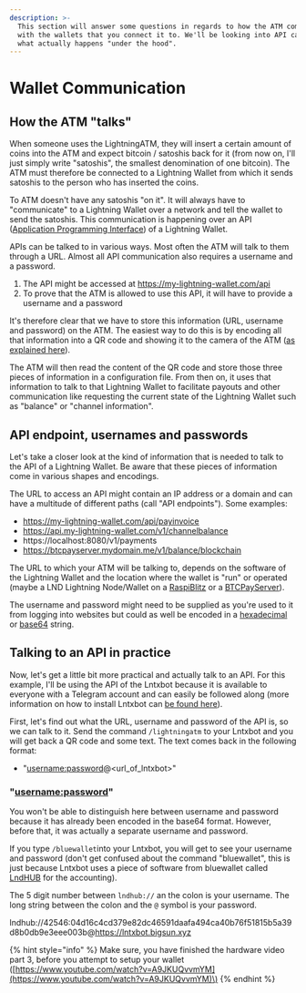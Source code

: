 ```yaml
---
description: >-
  This section will answer some questions in regards to how the ATM communicates
  with the wallets that you connect it to. We'll be looking into API calls and
  what actually happens "under the hood".
---
```


# Wallet Communication

## How the ATM "talks"

When someone uses the LightningATM, they will insert a certain amount of coins into the ATM and expect bitcoin / satoshis back for it (from now on, I'll just simply write "satoshis", the smallest denomination of one bitcoin). The ATM must therefore be connected to a Lightning Wallet from which it sends satoshis to the person who has inserted the coins.

To ATM doesn't have any satoshis "on it". It will always have to "communicate" to a Lightning Wallet over a network and tell the wallet to send the satoshis. This communication is happening over an API ([Application Programming Interface](https://www.freecodecamp.org/news/what-is-an-api-in-english-please-b880a3214a82/)) of a Lightning Wallet.

APIs can be talked to in various ways. Most often the ATM will talk to them through a URL. Almost all API communication also requires a username and a password.

1. The API might be accessed at https://my-lightning-wallet.com/api
2. To prove that the ATM is allowed to use this API, it will have to provide a username and a password

It's therefore clear that we have to store this information (URL, username and password) on the ATM. The easiest way to do this is by encoding all that information into a QR code and showing it to the camera of the ATM ([as explained here](https://docs.lightningatm.me/lightningatm-setup/wallet-setup/lnd_btcpay#connecting-to-the-atm)).

The ATM will then read the content of the QR code and store those three pieces of information in a configuration file. From then on, it uses that information to talk to that Lightning Wallet to facilitate payouts and other communication like requesting the current state of the Lightning Wallet such as "balance" or "channel information".

## API endpoint, usernames and passwords

Let's take a closer look at the kind of information that is needed to talk to the API of a Lightning Wallet. Be aware that these pieces of information come in various shapes and encodings.

The URL to access an API might contain an IP address or a domain and can have a multitude of different paths (call "API endpoints"). Some examples:

* https://my-lightning-wallet.com/api/payinvoice
* https://api.my-lightning-wallet.com/v1/channelbalance
* https://localhost:8080/v1/payments
* https://btcpayserver.mydomain.me/v1/balance/blockchain

The URL to which your ATM will be talking to, depends on the software of the Lightning Wallet and the location where the wallet is "run" or operated (maybe a LND Lightning Node/Wallet on a [RaspiBlitz](https://github.com/rootzoll/raspiblitz) or a [BTCPayServer](https://github.com/btcpayserver/btcpayserver-docker)).

The username and password might need to be supplied as you're used to it from logging into websites but could as well be encoded in a [hexadecimal](https://www.lifewire.com/what-is-hexadecimal-2625897) or [base64](https://base64.guru/learn/what-is-base64) string.

## Talking to an API in practice

Now, let's get a little bit more practical and actually talk to an API. For this example, I'll be using the API of the Lntxbot because it is available to everyone with a Telegram account and can easily be followed along (more information on how to install Lntxbot can [be found here](https://docs.lightningatm.me/lightningatm-setup/wallet-setup/lntxbot#installing-lntxbot)).

First, let's find out what the URL, username and password of the API is, so we can talk to it. Send the command `/lightningatm` to your Lntxbot and you will get back a QR code and some text. The text comes back in the following format:

* "<username:password>@<url_of_lntxbot>"

### "<username:password>"
You won't be able to distinguish here between username and password because it has already been encoded in the base64 format. However, before that, it was actually a separate username and password.

If you type `/bluewallet`into your Lntxbot, you will get to see your username and password (don't get confused about the command "bluewallet", this is just because Lntxbot uses a piece of software from bluewallet called [LndHUB](https://bluewallet.io/lndhub/) for the accounting).

The 5 digit number between `lndhub://` an the colon is your username. The long string between the colon and the `@` symbol is your password.

lndhub://42546:04d16c4cd379e82dc46591daafa494ca40b76f51815b5a39d8b0db9e3eee003b@https://lntxbot.bigsun.xyz



{% hint style="info" %}
Make sure, you have finished the hardware video part 3, before you attempt to setup your wallet \([https://www.youtube.com/watch?v=A9JKUQvvmYM](https://www.youtube.com/watch?v=A9JKUQvvmYM)\)
{% endhint %}



###
